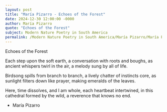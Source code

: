 ```yaml
---
layout: post
title: "María Pizarro - Echoes of the Forest"
date: 2024-12-30 12:00:00 -0000
author: María Pizarro
quote: "Echoes of the Forest"
subject: Modern Nature Poetry in South America
permalink: /Modern Nature Poetry in South America/María Pizarro/María Pizarro - Echoes of the Forest
---
```


Echoes of the Forest

Each step upon the soft earth,
a conversation with roots and boughs,
as ancient whispers twirl in the air,
a melody sung by all of life.

Birdsong spills from branch to branch,
a lively chatter of instincts core,
as sunlight filters down like prayer,
making emeralds of the leaves.

Here, time dissolves, and I am whole,
each heartbeat intertwined,
in this cathedral formed by the wild,
a reverence that knows no end.


- María Pizarro
